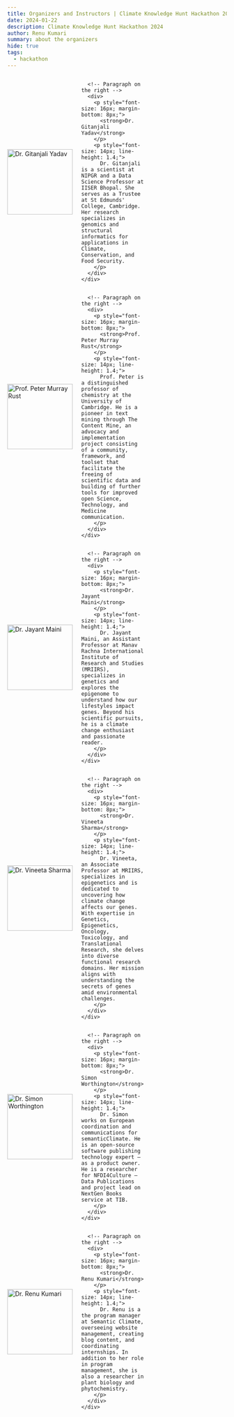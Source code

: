 ```yaml
---
title: Organizers and Instructors | Climate Knowledge Hunt Hackathon 2024
date: 2024-01-22
description: Climate Knowledge Hunt Hackathon 2024
author: Renu Kumari
summary: about the organizers
hide: true
tags:
  - hackathon
---
```



<div style="display: flex; flex-wrap: wrap; justify-content: space-between; margin-bottom: 20px;">

  <!-- Person 1 -->
  <div style="flex: 0 0 48%; margin-bottom: 20px;">
    <div style="display: flex; align-items: center;">
      <!-- Image on the left (Person 1) -->
      <img src="/p/static/img/GY_photo.png" alt="Dr. Gitanjali Yadav" style="width: 150px; height: 150px; object-fit: cover; margin-right: 20px;">

      <!-- Paragraph on the right -->
      <div>
        <p style="font-size: 16px; margin-bottom: 8px;">
          <strong>Dr. Gitanjali Yadav</strong>
        </p>
        <p style="font-size: 14px; line-height: 1.4;">
          Dr. Gitanjali is a scientist at NIPGR and a Data Science Professor at IISER Bhopal. She serves as a Trustee at St Edmunds' College, Cambridge. Her research specializes in genomics and structural informatics for applications in Climate, Conservation, and Food Security.
        </p>
      </div>
    </div>
  </div>

  <!-- Person 2 -->
  <div style="flex: 0 0 48%; margin-bottom: 20px;">
    <div style="display: flex; align-items: center;">
      <!-- Image on the left (Person 2) -->
      <img src="/p/static/img/PMR_photo.png" alt="Prof. Peter Murray Rust" style="width: 150px; height: 150px; object-fit: cover; margin-right: 20px;">

      <!-- Paragraph on the right -->
      <div>
        <p style="font-size: 16px; margin-bottom: 8px;">
          <strong>Prof. Peter Murray Rust</strong>
        </p>
        <p style="font-size: 14px; line-height: 1.4;">
          Prof. Peter is a distinguished professor of chemistry at the University of Cambridge. He is a pioneer in text mining through The Content Mine, an advocacy and implementation project consisting of a community, framework, and toolset that facilitate the freeing of scientific data and building of further tools for improved open Science, Technology, and Medicine communication.
        </p>
      </div>
    </div>
  </div>

  <!-- Person 3 -->
  <div style="flex: 0 0 48%; margin-bottom: 20px;">
    <div style="display: flex; align-items: center;">
      <!-- Image on the left (Person 3) -->
      <img src="/p/static/img/jayant_maini.jpg" alt="Dr. Jayant Maini" style="width: 150px; height: 150px; object-fit: cover; margin-right: 20px;">

      <!-- Paragraph on the right -->
      <div>
        <p style="font-size: 16px; margin-bottom: 8px;">
          <strong>Dr. Jayant Maini</strong>
        </p>
        <p style="font-size: 14px; line-height: 1.4;">
          Dr. Jayant Maini, an Assistant Professor at Manav Rachna International Institute of Research and Studies (MRIIRS), specializes in genetics and explores the epigenome to understand how our lifestyles impact genes. Beyond his scientific pursuits, he is a climate change enthusiast and passionate reader.
        </p>
      </div>
    </div>
  </div>

  <!-- Person 4 -->
  <div style="flex: 0 0 48%; margin-bottom: 20px;">
    <div style="display: flex; align-items: center;">
      <!-- Image on the left (Person 4) -->
      <img src="/p/static/img/vineeta_sharma.jpg" alt="Dr. Vineeta Sharma" style="width: 150px; height: 150px; object-fit: cover; margin-right: 20px;">

      <!-- Paragraph on the right -->
      <div>
        <p style="font-size: 16px; margin-bottom: 8px;">
          <strong>Dr. Vineeta Sharma</strong>
        </p>
        <p style="font-size: 14px; line-height: 1.4;">
          Dr. Vineeta, an Associate Professor at MRIIRS, specializes in epigenetics and is dedicated to uncovering how climate change affects our genes. With expertise in Genetics, Epigenetics, Oncology, Toxicology, and Translational Research, she delves into diverse functional research domains. Her mission aligns with understanding the secrets of genes amid environmental challenges.
        </p>
      </div>
    </div>
  </div>

  <!-- Person 5 -->
  <div style="flex: 0 0 48%; margin-bottom: 20px;">
    <div style="display: flex; align-items: center;">
      <!-- Image on the left (Person 5) -->
      <img src="/p/static/img/simon_worthington.jpg" alt="Dr. Simon Worthington" style="width: 150px; height: 150px; object-fit: cover; margin-right: 20px;">

      <!-- Paragraph on the right -->
      <div>
        <p style="font-size: 16px; margin-bottom: 8px;">
          <strong>Dr. Simon Worthington</strong>
        </p>
        <p style="font-size: 14px; line-height: 1.4;">
          Dr. Simon works on European coordination and communications for semanticClimate. He is an open-source software publishing technology expert – as a product owner. He is a researcher for NFDI4Culture – Data Publications and project lead on NextGen Books service at TIB.
        </p>
      </div>
    </div>
  </div>

  <!-- Person 6 -->
  <div style="flex: 0 0 48%; margin-bottom: 20px;">
    <div style="display: flex; align-items: center;">
      <!-- Image on the left (Person 6) -->
      <img src="/p/static/img/Renu.jpg" alt="Dr. Renu Kumari" style="width: 150px; height: 150px; object-fit: cover; margin-right: 20px;">

      <!-- Paragraph on the right -->
      <div>
        <p style="font-size: 16px; margin-bottom: 8px;">
          <strong>Dr. Renu Kumari</strong>
        </p>
        <p style="font-size: 14px; line-height: 1.4;">
          Dr. Renu is a the program manager at Semantic Climate, overseeing website management, creating blog content, and coordinating internships. In addition to her role in program management, she is also a researcher in plant biology and phytochemistry.
        </p>
      </div>
    </div>
  </div>

</div>


